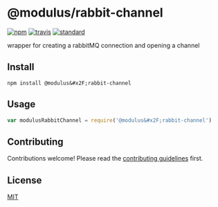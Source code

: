 # @modulus&#x2F;rabbit-channel

[![npm][npm-image]][npm-url]
[![travis][travis-image]][travis-url]
[![standard][standard-image]][standard-url]

[npm-image]: https://img.shields.io/npm/v/@modulus&#x2F;rabbit-channel.svg?style=flat-square
[npm-url]: https://www.npmjs.com/package/@modulus&#x2F;rabbit-channel
[travis-image]: https://img.shields.io/travis/jackboberg/@modulus&#x2F;rabbit-channel.svg?style=flat-square
[travis-url]: https://travis-ci.org/jackboberg/@modulus&#x2F;rabbit-channel
[standard-image]: https://img.shields.io/badge/code%20style-standard-brightgreen.svg?style=flat-square
[standard-url]: http://npm.im/standard

wrapper for creating a rabbitMQ connection and opening a channel

## Install

```
npm install @modulus&#x2F;rabbit-channel
```

## Usage

```js
var modulusRabbitChannel = require('@modulus&#x2F;rabbit-channel')
```

## Contributing

Contributions welcome! Please read the [contributing guidelines](CONTRIBUTING.md) first.

## License

[MIT](LICENSE.md)

